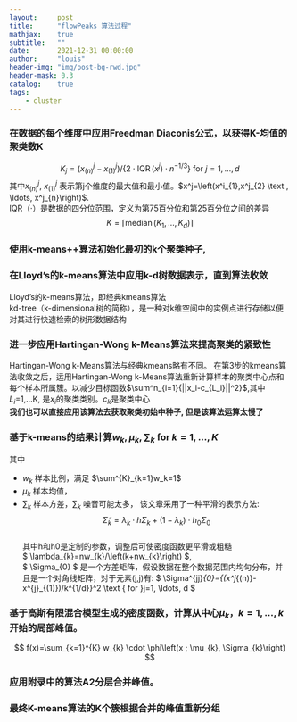 ```yaml
---
layout:     post
title:      "flowPeaks 算法过程"
mathjax:    true
subtitle:   ""
date:       2021-12-31 00:00:00
author:     "louis"
header-img: "img/post-bg-rwd.jpg"
header-mask: 0.3
catalog:    true
tags:
    - cluster
---
```


### 在数据的每个维度中应用Freedman Diaconis公式，以获得K-均值的聚类数K

$$
K_{j}=\left(x_{(n)}^{j}-x_{(1)}^{j}\right) /\left\{2 \cdot \operatorname{IQR}\left(x^{j}\right) \cdot n^{-1 / 3}\right\} \text { for } j=1, \ldots, d
$$
其中$x_{(n)}^{j}$, $x_{(1)}^{j}$ 表示第j个维度的最大值和最小值。$x^j=\left(x^i_{1},x^j_{2} \text , \ldots, x^j_{n}\right)$.   
IQR（·）是数据的四分位范围，定义为第75百分位和第25百分位之间的差异 
$$
K=\left\lceil\operatorname{median}\left(K_{1}, \ldots, K_{d}\right)\right\rceil
$$

### 使用k-means++算法初始化最初的k个聚类种子, 

### 在Lloyd’s的k-means算法中应用k-d树数据表示，直到算法收敛  

Lloyd’s的k-means算法，即经典kmeans算法  
kd-tree（k-dimensional树的简称），是一种对k维空间中的实例点进行存储以便对其进行快速检索的树形数据结构

### 进一步应用Hartingan-Wong k-Means算法来提高聚类的紧致性
    
Hartingan-Wong k-Means算法与经典kmeans略有不同。 
在第3步的kmeans算法收敛之后，运用Hartingan-Wong k-Means算法重新计算样本的聚类中心点和每个样本所属簇。以减少目标函数$\sum^n_{i=1}{||x_i-c_{L_i}||^2}$,其中$L_i$=1,...K, 是$x_i$的聚类类别。$c_k$是聚类中心  
**我们也可以直接应用该算法去获取聚类初始中种子, 但是该算法运算太慢了** 

### 基于k-means的结果计算$w_k, \mu_k, \sum_k \text { for } k=1, \ldots, K$  

其中  
- $w_k$ 样本比例，满足 $\sum^{K}_{k=1}w_k=1$
- $\mu_k$ 样本均值， 
- $\sum_k$ 样本方差，$\sum_k$ 噪音可能太多， 该文章采用了一种平滑的表示方法:  
$$
\tilde{\Sigma}_{k}=\lambda_{k} \cdot h \Sigma_{k}+\left(1-\lambda_{k}\right) \cdot h_{0} \Sigma_{0}
$$  
其中h和h0是定制的参数，调整后可使密度函数更平滑或粗糙  
$ \lambda_{k}=nw_{k}/\left(k+nw_{k}\right) $,   
$ \Sigma_{0} $ 是一个方差矩阵，假设数据在整个数据范围内均匀分布，并且是一个对角线矩阵，对于元素(j,j)有: $ \Sigma^{jj}_{0}=\{(x^j_{(n)}-x^{j}_{(1)})/k^{1/d}\}^2  \text { for }j=1, \ldots, d $ 

### 基于高斯有限混合模型生成的密度函数，计算从中心$\mu_k，k=1,\ldots,k$开始的局部峰值。
$$
f(x)=\sum_{k=1}^{K} w_{k} \cdot \phi\left(x ; \mu_{k}, \Sigma_{k}\right)
$$

### 应用附录中的算法A2分层合并峰值。

### 最终K-means算法的K个簇根据合并的峰值重新分组